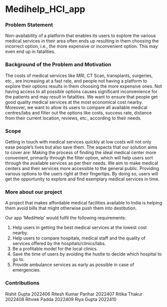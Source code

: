 # Medihelp_HCI_app
### Problem Statement
Non-availability of a platform that enables its users to explore the various medical services in their area often ends up resulting in them choosing the incorrect option, i.e., the more expensive or inconvenient option. This may even end up in fatalities.

### Background of the Problem and Motivation
The costs of medical services like MRI, CT Scan, transplants, surgeries, etc., are increasing at a fast rate, and people not having a platform to explore their options results in them choosing the more expensive ones.
Not having access to all possible options causes significant inconvenience for the patients and may result in fatalities.
We want to ensure that people get good quality medical services at the most economical cost nearby. 
Moreover, we want to allow its users to compare all available medical centres/labs and filter out the options like costs, success rate, distance from their current location, reviews, etc., according to their needs. 

### Scope
Getting in touch with medical services quickly at low costs will not only ease people’s lives but also save them.
The aspects that our solution aims to cover are:
Making the process of finding the ideal medical center more convenient, primarily through the filter option, which will help users sort through the available services as per their needs.
We aim to make medical centers and their services more accessible to the general public.
Providing various options to the users right at their fingertips. By doing so, users will get the opportunity to explore and find exemplary medical services in time.

### More about our project
A project that makes affordable medical facilities available to India is helping them avoid bills that might otherwise push them
into destitution.

Our app ‘MediHelp’ would fulfil the following requirements:
1. Help users in getting the best medical services at the lowest cost nearby.
2. Help users to compare hospitals, medical staff and the quality of services offered by the hospitals/clinics/labs.
3. Be a profitable model for the local clinics.
4. Save the time of users by avoiding the hustle to decide which hospital to go to.
5. Provide ambulance services as early as possible in case of emergencies.

### Contributions
Rishit Gupta			2022406	
Ritesh Kumar Parihar 	2022407	
Ritika Thakur 		2022408	
Ritviek Padda	 	2022409
Riya Gupta 			2022410

